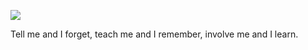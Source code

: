 ![](https://komarev.com/ghpvc/?username=insurmountableperson)

Tell me and I forget, teach me and I remember, involve me and I learn.
